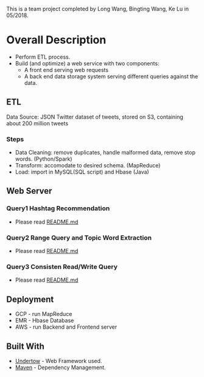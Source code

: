 This is a team project completed by Long Wang, Bingting Wang, Ke Lu in 05/2018.
# Overall Description
* Perform ETL process.
* Build (and optimize) a web service with two components:
  - A front end serving web requests 
  - A back end data storage system serving different queries against the data.
## ETL
Data Source: JSON Twitter dataset of tweets, stored on S3, containing about 200 million tweets
### Steps
* Data Cleaning: remove duplicates, handle malformed data, remove stop words. (Python/Spark)
* Transform: accomodate to desired schema. (MapReduce)
* Load: import in MySQL(SQL script) and Hbase (Java)
## Web Server
### Query1 Hashtag Recommendation
* Please read [README.md](https://github.com/kelu0725/Project/blob/master/TwitterAnalyticsService05_2018/phase1/README.md)
### Query2 Range Query and Topic Word Extraction
* Please read [README.md](https://github.com/kelu0725/Project/blob/master/TwitterAnalyticsService05_2018/phase2/README.md)
### Query3 Consisten Read/Write Query
* Please read [README.md](https://github.com/kelu0725/Project/blob/master/TwitterAnalyticsService05_2018/phase3/README.md)
## Deployment
* GCP - run MapReduce
* EMR - Hbase Database
* AWS - run Backend and Frontend server
## Built With
* [Undertow](http://undertow.io/) - Web Framework used.
* [Maven](https://maven.apache.org/) - Dependency Management.


